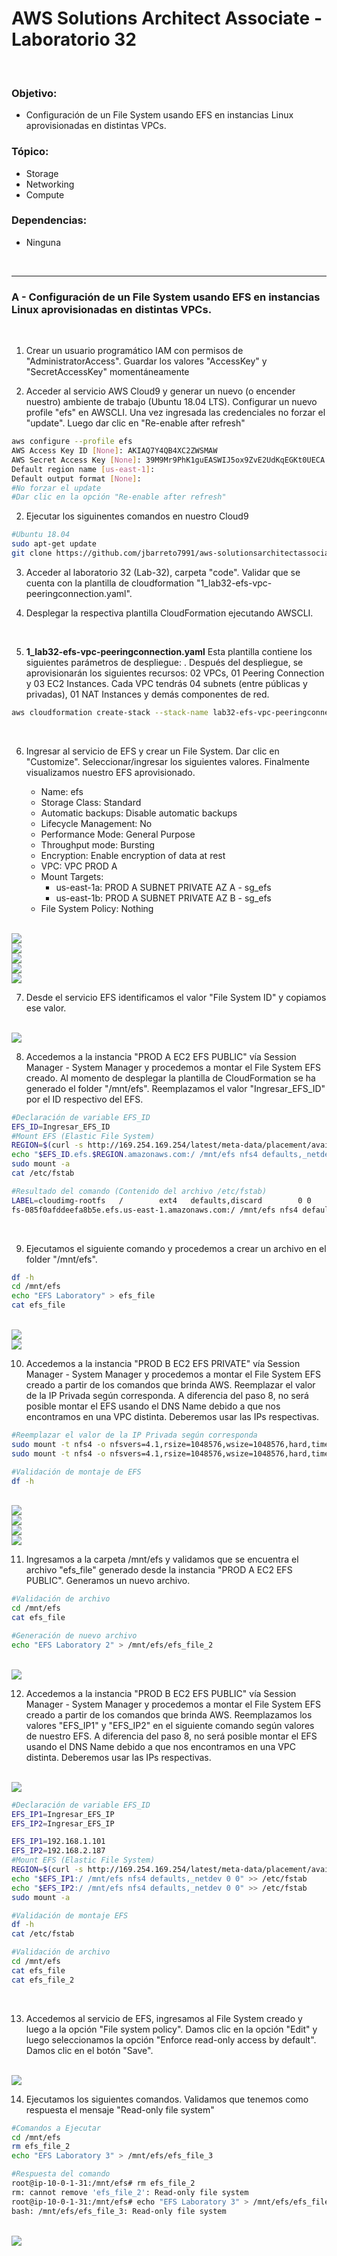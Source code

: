 # AWS Solutions Architect Associate - Laboratorio 32

<br>

### Objetivo: 
* Configuración de un File System usando EFS en instancias Linux aprovisionadas en distintas VPCs.

### Tópico:
* Storage
* Networking
* Compute

### Dependencias:
* Ninguna

<br>


---

### A - Configuración de un File System usando EFS en instancias Linux aprovisionadas en distintas VPCs.

<br>


1. Crear un usuario programático IAM con permisos de "AdministratorAccess". Guardar los valores "AccessKey" y "SecretAccessKey" momentáneamente

2. Acceder al servicio AWS Cloud9 y generar un nuevo (o encender nuestro) ambiente de trabajo (Ubuntu 18.04 LTS). Configurar un nuevo profile "efs" en AWSCLI. Una vez ingresada las credenciales no forzar el "update". Luego dar clic en "Re-enable after refresh"

```bash
aws configure --profile efs
AWS Access Key ID [None]: AKIAQ7Y4QB4XC2ZWSMAW
AWS Secret Access Key [None]: 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
Default region name [us-east-1]: 
Default output format [None]: 
#No forzar el update
#Dar clic en la opción "Re-enable after refresh"
```

2. Ejecutar los siguinentes comandos en nuestro Cloud9

```bash
#Ubuntu 18.04
sudo apt-get update
git clone https://github.com/jbarreto7991/aws-solutionsarchitectassociate.git
```

3. Acceder al laboratorio 32 (Lab-32), carpeta "code". Validar que se cuenta con la plantilla de cloudformation "1_lab32-efs-vpc-peeringconnection.yaml".

4. Desplegar la respectiva plantilla CloudFormation ejecutando AWSCLI.

<br>

5. **1_lab32-efs-vpc-peeringconnection.yaml** Esta plantilla contiene los siguientes parámetros de despliegue: . Después del despliegue, se aprovisionarán los siguientes recursos: 02 VPCs, 01 Peering Connection y 03 EC2 Instances. Cada VPC tendrás 04 subnets (entre públicas y privadas), 01 NAT Instances y demás componentes de red.

```bash
aws cloudformation create-stack --stack-name lab32-efs-vpc-peeringconnection --template-body file://~/environment/aws-solutionsarchitectassociate/Lab-32/code/1_lab32-efs-vpc-peeringconnection.yaml --parameters ParameterKey=KeyPairA,ParameterValue="aws-solutionsarchitectassociate" ParameterKey=KeyPairB,ParameterValue="aws-solutionsarchitectassociate" --capabilities CAPABILITY_NAMED_IAM --profile efs
```

<br>

6. Ingresar al servicio de EFS y crear un File System. Dar clic en "Customize". Seleccionar/ingresar los siguientes valores. Finalmente visualizamos nuestro EFS aprovisionado.

    * Name: efs
    * Storage Class: Standard
    * Automatic backups: Disable automatic backups
    * Lifecycle Management: No
    * Performance Mode: General Purpose
    * Throughput mode: Bursting
    * Encryption: Enable encryption of data at rest
    * VPC: VPC PROD A
    * Mount Targets:
        * us-east-1a: PROD A SUBNET PRIVATE AZ A - sg_efs
        * us-east-1b: PROD A SUBNET PRIVATE AZ B - sg_efs
    * File System Policy: Nothing 

<br>

<img src="images/Lab32_01.jpg">

<br>

<img src="images/Lab32_02.jpg">

<br>

<img src="images/Lab32_03.jpg">

<br>

<img src="images/Lab32_04.jpg">

<br>

<img src="images/Lab32_05.jpg">

<br>


7. Desde el servicio EFS identificamos el valor "File System ID" y copiamos ese valor.

<br>

<img src="images/Lab32_06.jpg">

<br>

8. Accedemos a la instancia "PROD A EC2 EFS PUBLIC" vía Session Manager - System Manager y procedemos a montar el File System EFS creado. Al momento de desplegar la plantilla de CloudFormation se ha generado el folder "/mnt/efs". Reemplazamos el valor "Ingresar_EFS_ID" por el ID respectivo del EFS.

```bash
#Declaración de variable EFS_ID
EFS_ID=Ingresar_EFS_ID
#Mount EFS (Elastic File System)
REGION=$(curl -s http://169.254.169.254/latest/meta-data/placement/availability-zone | sed 's/\(.*\)[a-z]/\1/')
echo "$EFS_ID.efs.$REGION.amazonaws.com:/ /mnt/efs nfs4 defaults,_netdev 0 0" >> /etc/fstab
sudo mount -a
cat /etc/fstab

#Resultado del comando (Contenido del archivo /etc/fstab)
LABEL=cloudimg-rootfs   /        ext4   defaults,discard        0 0
fs-085f0afddeefa8b5e.efs.us-east-1.amazonaws.com:/ /mnt/efs nfs4 defaults,_netdev 0 0
```
<br>

9. Ejecutamos el siguiente comando y procedemos a crear un archivo en el folder "/mnt/efs". 

```bash
df -h
cd /mnt/efs
echo "EFS Laboratory" > efs_file
cat efs_file
```

<br>

<img src="images/Lab32_07.jpg">

<br>

<img src="images/Lab32_08.jpg">

<br>

10. Accedemos a la instancia "PROD B EC2 EFS PRIVATE" vía Session Manager - System Manager y procedemos a montar el File System EFS creado a partir de los comandos que brinda AWS. Reemplazar el valor de la IP Privada según corresponda. A diferencia del paso 8, no será posible montar el EFS usando el DNS Name debido a que nos encontramos en una VPC distinta. Deberemos usar las IPs respectivas.


```bash
#Reemplazar el valor de la IP Privada según corresponda
sudo mount -t nfs4 -o nfsvers=4.1,rsize=1048576,wsize=1048576,hard,timeo=600,retrans=2,noresvport 192.168.1.101:/ efs
sudo mount -t nfs4 -o nfsvers=4.1,rsize=1048576,wsize=1048576,hard,timeo=600,retrans=2,noresvport 192.168.2.187:/ efs

#Validación de montaje de EFS
df -h
```

<br>

<img src="images/Lab32_09.jpg">

<br>

<img src="images/Lab32_10.jpg">

<br>

<img src="images/Lab32_11.jpg">

<br>

<img src="images/Lab32_12.jpg">

<br>

11. Ingresamos a la carpeta /mnt/efs y validamos que se encuentra el archivo "efs_file" generado desde la instancia "PROD A EC2 EFS PUBLIC". Generamos un nuevo archivo.

```bash
#Validación de archivo
cd /mnt/efs
cat efs_file

#Generación de nuevo archivo
echo "EFS Laboratory 2" > /mnt/efs/efs_file_2
```

<br>

<img src="images/Lab32_13.jpg">

<br>

12. Accedemos a la instancia "PROD B EC2 EFS PUBLIC" vía Session Manager - System Manager y procedemos a montar el File System EFS creado a partir de los comandos que brinda AWS. Reemplazamos los valores "EFS_IP1" y "EFS_IP2" en el siguiente comando según valores de nuestro EFS. A diferencia del paso 8, no será posible montar el EFS usando el DNS Name debido a que nos encontramos en una VPC distinta. Deberemos usar las IPs respectivas.


<br>

<img src="images/Lab32_14.jpg">

<br>

```bash
#Declaración de variable EFS_ID
EFS_IP1=Ingresar_EFS_IP
EFS_IP2=Ingresar_EFS_IP

EFS_IP1=192.168.1.101
EFS_IP2=192.168.2.187
#Mount EFS (Elastic File System)
REGION=$(curl -s http://169.254.169.254/latest/meta-data/placement/availability-zone | sed 's/\(.*\)[a-z]/\1/')
echo "$EFS_IP1:/ /mnt/efs nfs4 defaults,_netdev 0 0" >> /etc/fstab
echo "$EFS_IP2:/ /mnt/efs nfs4 defaults,_netdev 0 0" >> /etc/fstab
sudo mount -a

#Validación de montaje EFS
df -h
cat /etc/fstab

#Validación de archivo
cd /mnt/efs
cat efs_file
cat efs_file_2
```

<br>

13. Accedemos al servicio de EFS, ingresamos al File System creado y luego a la opción "File system policy". Damos clic en la opción "Edit" y luego seleccionamos la opción "Enforce read-only access by default". Damos clic en el botón "Save".

<br>

<img src="images/Lab32_15.jpg">

<br>

14. Ejecutamos los siguientes comandos. Validamos que tenemos como respuesta el mensaje "Read-only file system"

```bash
#Comandos a Ejecutar
cd /mnt/efs
rm efs_file_2
echo "EFS Laboratory 3" > /mnt/efs/efs_file_3

#Respuesta del comando
root@ip-10-0-1-31:/mnt/efs# rm efs_file_2
rm: cannot remove 'efs_file_2': Read-only file system
root@ip-10-0-1-31:/mnt/efs# echo "EFS Laboratory 3" > /mnt/efs/efs_file_3
bash: /mnt/efs/efs_file_3: Read-only file system
```

<br>

<img src="images/Lab32_16.jpg">

<br>
